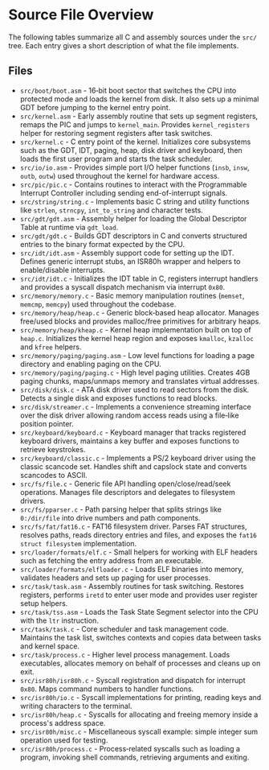 # Source File Overview

The following tables summarize all C and assembly sources under the `src/` tree. Each entry gives a short description of what the file implements.

## Files

- `src/boot/boot.asm` - 16‑bit boot sector that switches the CPU into protected mode and loads the kernel from disk. It also sets up a minimal GDT before jumping to the kernel entry point.
- `src/kernel.asm` - Early assembly routine that sets up segment registers, remaps the PIC and jumps to `kernel_main`. Provides `kernel_registers` helper for restoring segment registers after task switches.
- `src/kernel.c` - C entry point of the kernel. Initializes core subsystems such as the GDT, IDT, paging, heap, disk driver and keyboard, then loads the first user program and starts the task scheduler.
- `src/io/io.asm` - Provides simple port I/O helper functions (`insb`, `insw`, `outb`, `outw`) used throughout the kernel for hardware access.
- `src/pic/pic.c` - Contains routines to interact with the Programmable Interrupt Controller including sending end-of-interrupt signals.
- `src/string/string.c` - Implements basic C string and utility functions like `strlen`, `strncpy`, `int_to_string` and character tests.
- `src/gdt/gdt.asm` - Assembly helper for loading the Global Descriptor Table at runtime via `gdt_load`.
- `src/gdt/gdt.c` - Builds GDT descriptors in C and converts structured entries to the binary format expected by the CPU.
- `src/idt/idt.asm` - Assembly support code for setting up the IDT. Defines generic interrupt stubs, an ISR80h wrapper and helpers to enable/disable interrupts.
- `src/idt/idt.c` - Initializes the IDT table in C, registers interrupt handlers and provides a syscall dispatch mechanism via interrupt `0x80`.
- `src/memory/memory.c` - Basic memory manipulation routines (`memset`, `memcmp`, `memcpy`) used throughout the codebase.
- `src/memory/heap/heap.c` - Generic block‑based heap allocator. Manages free/used blocks and provides malloc/free primitives for arbitrary heaps.
- `src/memory/heap/kheap.c` - Kernel heap implementation built on top of `heap.c`. Initializes the kernel heap region and exposes `kmalloc`, `kzalloc` and `kfree` helpers.
- `src/memory/paging/paging.asm` - Low level functions for loading a page directory and enabling paging on the CPU.
- `src/memory/paging/paging.c` - High level paging utilities. Creates 4GB paging chunks, maps/unmaps memory and translates virtual addresses.
- `src/disk/disk.c` - ATA disk driver used to read sectors from the disk. Detects a single disk and exposes functions to read blocks.
- `src/disk/streamer.c` - Implements a convenience streaming interface over the disk driver allowing random access reads using a file‑like position pointer.
- `src/keyboard/keyboard.c` - Keyboard manager that tracks registered keyboard drivers, maintains a key buffer and exposes functions to retrieve keystrokes.
- `src/keyboard/classic.c` - Implements a PS/2 keyboard driver using the classic scancode set. Handles shift and capslock state and converts scancodes to ASCII.
- `src/fs/file.c` - Generic file API handling open/close/read/seek operations. Manages file descriptors and delegates to filesystem drivers.
- `src/fs/pparser.c` - Path parsing helper that splits strings like `0:/dir/file` into drive numbers and path components.
- `src/fs/fat/fat16.c` - FAT16 filesystem driver. Parses FAT structures, resolves paths, reads directory entries and files, and exposes the `fat16` `struct filesystem` implementation.
- `src/loader/formats/elf.c` - Small helpers for working with ELF headers such as fetching the entry address from an executable.
- `src/loader/formats/elfloader.c` - Loads ELF binaries into memory, validates headers and sets up paging for user processes.
- `src/task/task.asm` - Assembly routines for task switching. Restores registers, performs `iretd` to enter user mode and provides user register setup helpers.
- `src/task/tss.asm` - Loads the Task State Segment selector into the CPU with the `ltr` instruction.
- `src/task/task.c` - Core scheduler and task management code. Maintains the task list, switches contexts and copies data between tasks and kernel space.
- `src/task/process.c` - Higher level process management. Loads executables, allocates memory on behalf of processes and cleans up on exit.
- `src/isr80h/isr80h.c` - Syscall registration and dispatch for interrupt `0x80`. Maps command numbers to handler functions.
- `src/isr80h/io.c` - Syscall implementations for printing, reading keys and writing characters to the terminal.
- `src/isr80h/heap.c` - Syscalls for allocating and freeing memory inside a process's address space.
- `src/isr80h/misc.c` - Miscellaneous syscall example: simple integer sum operation used for testing.
- `src/isr80h/process.c` - Process‑related syscalls such as loading a program, invoking shell commands, retrieving arguments and exiting.
